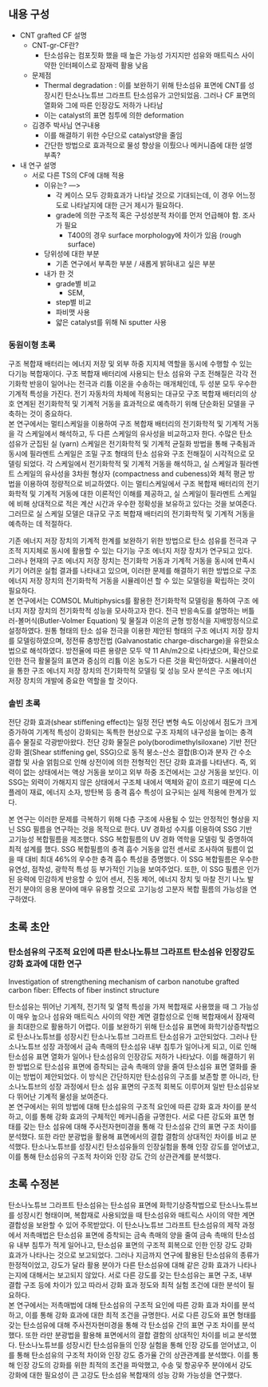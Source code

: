 ## 내용 구성

- CNT grafted CF 설명
    - CNT-gr-CF란?
        - 탄소섬유는 컴포짓화 했을 때 높은 가능성 가지지만 섬유와 매트릭스 사이 약한 인터페이스로 잠재력 활용 낮음
    - 문제점
        - Thermal degradation : 이를 보완하기 위해 탄소섬유 표면에 CNT를 성장시킨 탄소나노튜브 그라프트 탄소섬유가 고안되었음. 그러나 CF 표면의 열화와 그에 따른 인장강도 저하가 나타남
        - 이는 catalyst의 표면 침투에 의한 deformation
    - 김경주 박사님 연구내용
        - 이를 해결하기 위한 수단으로 catalyst양을 줄임
        - 간단한 방법으로 효과적으로 물성 향상을 이뤘으나 메커니즘에 대한 설명 부족?
- 내 연구 설명
    - 서로 다른 TS의 CF에 대해 적용
        - 이유는? —>
            - 각 케이스 모두 강화효과가 나타날 것으로 기대되는데, 이 경우 어느정도로 나타날지에 대한 근거 제시가 필요하다.
            - grade에 의한 구조적 혹은 구성성분적 차이를 먼저 언급해야 함. 조사가 필요
                - T400의 경우 surface morphology에 차이가 있음 (rough surface)
        - 당위성에 대한 부분
            - 기존 연구에서 부족한 부분 / 새롭게 밝혀내고 싶은 부분
        - 내가 한 것
            - grade별 비교
                - SEM,
            - step별 비교
            - 파비맷 사용
            - 얇은 catalyst를 위해 Ni sputter 사용

  

  

### 동원이형 초록

구조 복합재 배터리는 에너지 저장 및 외부 하중 지지체 역할을 동시에 수행할 수 있는 다기능 복합재이다. 구조 복합재 배터리에 사용되는 탄소 섬유와 구조 전해질은 각각 전기화학 반응이 일어나는 전극과 리튬 이온을 수송하는 매개체인데, 두 성분 모두 우수한 기계적 특성을 가진다. 전기 자동차의 차체에 적용되는 대규모 구조 복합재 배터리의 상호 연계된 전기화학적 및 기계적 거동을 효과적으로 예측하기 위해 단순화된 모델을 구축하는 것이 중요하다.  
본 연구에서는 멀티스케일을 이용하여 구조 복합재 배터리의 전기화학적 및 기계적 거동을 각 스케일에서 해석하고, 두 다른 스케일의 유사성을 비교하고자 한다. 수많은 탄소 섬유가 군집된 실 (yarn) 스케일은 전기화학적 및 기계적 균질화 방법을 통해 구축됨과 동시에 필라멘트 스케일은 조밀 구조 형태의 탄소 섬유와 구조 전해질이 시각적으로 모델링 되었다. 각 스케일에서 전기화학적 및 기계적 거동을 해석하고, 실 스케일과 필라멘트 스케일의 유사성을 3차원 형상자 (compactness and cubeness)와 체적 평균 방법을 이용하여 정량적으로 비교하였다. 이는 멀티스케일에서 구조 복합재 배터리의 전기화학적 및 기계적 거동에 대한 이론적인 이해를 제공하고, 실 스케일이 필라멘트 스케일에 비해 상대적으로 적은 계산 시간과 우수한 정확성을 보유하고 있다는 것을 보여준다. 그러므로 실 스케일 모델은 대규모 구조 복합재 배터리의 전기화학적 및 기계적 거동을 예측하는 데 적절하다.  

  

기존 에너지 저장 장치의 기계적 한계를 보완하기 위한 방법으로 탄소 섬유를 전극과 구조적 지지체로 동시에 활용할 수 있는 다기능 구조 에너지 저장 장치가 연구되고 있다. 그러나 현재의 구조 에너지 저장 장치는 전기화학 거동과 기계적 거동을 동시에 만족시키기 어려운 실험 결과를 나타내고 있으며, 이러한 문제를 해결하기 위한 방법으로 구조 에너지 저장 장치의 전기화학적 거동을 시뮬레이션 할 수 있는 모델링을 확립하는 것이 필요하다.  
본 연구에서는 COMSOL Multiphysics를 활용한 전기화학적 모델링을 통하여 구조 에너지 저장 장치의 전기화학적 성능을 모사하고자 한다. 전극 반응속도를 설명하는 버틀러-볼머식(Butler-Volmer Equation) 및 물질과 이온의 균형 방정식을 지배방정식으로 설정하였다. 원통 형태의 탄소 섬유 전극을 이용한 제안된 형태의 구조 에너지 저장 장치를 모델링하였으며, 정전류 충방전법 (Galvanostatic charge-discharge)을 유한요소법으로 해석하였다. 방전율에 따른 용량은 모두 약 11 Ah/m2으로 나타냈으며, 확산으로 인한 전극 활물질의 표면과 중심의 리튬 이온 농도가 다른 것을 확인하였다. 시뮬레이션을 통한 구조 에너지 저장 장치의 전기화학적 모델링 및 성능 모사 분석은 구조 에너지 저장 장치의 개발에 중요한 역할을 할 것이다.  

  

### 솔빈 초록

전단 강화 효과(shear stiffening effect)는 일정 전단 변형 속도 이상에서 점도가 크게 증가하여 기계적 특성이 강화되는 독특한 현상으로 구조 자체의 내구성을 높이는 충격 흡수 물질로 각광받아왔다. 전단 강화 물질은 poly(borodimethylsiloxane) 기반 전단 강화 겔(Shear stiffening gel, SSG)으로 동적 붕소-산소 결합(B:O)과 분자 간 수소 결합 및 사슬 얽힘으로 인해 상전이에 의한 전형적인 전단 강화 효과를 나타낸다. 즉, 외력이 없는 상태에서는 액상 거동을 보이고 외부 하중 조건에서는 고상 거동을 보인다. 이 SSG는 외력이 가해지지 않은 상태에서 구조체 내에서 액체와 같이 흐르기 때문에 디스플레이 재료, 에너지 소자, 방탄복 등 충격 흡수 특성이 요구되는 실제 적용에 한계가 있다.

본 연구는 이러한 문제를 극복하기 위해 다층 구조에 사용될 수 있는 안정적인 형상을 지닌 SSG 필름을 연구하는 것을 목적으로 한다. UV 경화성 수지를 이용하여 SSG 기반 고기능성 복합필름을 제조했다. SSG 복합필름의 UV 경화 역학을 모델링 및 증명하여 최적 설계를 했다. SSG 복합필름의 충격 흡수 거동을 압전 센서로 조사하여 필름이 없을 때 대비 최대 46%의 우수한 충격 흡수 특성을 증명했다. 이 SSG 복합필름은 우수한 유연성, 점착성, 광학적 특성 등 부가적인 기능을 보여주었다. 또한, 이 SSG 필름은 인가된 응력에 민감하게 반응할 수 있어 센서, 진동 제어, 에너지 장치 및 마찰 전기 나노 발전기 분야의 응용 분야에 매우 유용할 것으로 고기능성 고분자 복합 필름의 가능성을 연구하였다.

  

## 초록 초안

### 탄소섬유의 구조적 요인에 따른 탄소나노튜브 그라프트 탄소섬유 인장강도 강화 효과에 대한 연구

Investigation of strengthening mechanism of carbon nanotube grafted carbon fiber: Effects of fiber instinct structure

  

탄소섬유는 뛰어난 기계적, 전기적 및 열적 특성을 가져 복합재로 사용했을 때 그 가능성이 매우 높으나 섬유와 매트릭스 사이의 약한 계면 결합성으로 인해 복합재에서 잠재력을 최대한으로 활용하기 어렵다. 이를 보완하기 위해 탄소섬유 표면에 화학기상증착법으로 탄소나노튜브를 성장시킨 탄소나노튜브 그라프트 탄소섬유가 고안되었다. 그러나 탄소나노튜브 성장 과정에서 금속 촉매의 탄소섬유 내부 침투가 일어나게 되고, 이로 인해 탄소섬유 표면 열화가 일어나 탄소섬유의 인장강도 저하가 나타났다. 이를 해결하기 위한 방법으로 탄소섬유 표면에 증착되는 금속 촉매의 양을 줄여 탄소섬유 표면 열화를 줄이는 방법이 제안되었다. 이 방식은 간단하지만 탄소섬유의 구조를 보존할 뿐 아니라, 탄소나노튜브의 성장 과정에서 탄소 섬유 표면의 구조적 회복도 이루어져 일반 탄소섬유보다 뛰어난 기계적 물성을 보여준다.  
본 연구에서는 위의 방법에 대해 탄소섬유의 구조적 요인에 따른 강화 효과 차이를 분석하고, 이를 통해 강화 효과의 구체적인 메커니즘을 규명한다. 서로 다른 강도와 표면 형태를 갖는 탄소 섬유에 대해 주사전자현미경을 통해 각 탄소섬유 간의 표면 구조 차이를 분석했다. 또한 라만 분광법을 활용해 표면에서의 결합 결함의 상대적인 차이를 비교 분석했다. 탄소나노튜브를 성장시킨 탄소섬유들의 인장실험을 통해 인장 강도를 얻어냈고, 이를 통해 탄소섬유의 구조적 차이와 인장 강도 간의 상관관계를 분석했다.  

  

  

## 초록 수정본

탄소나노튜브 그라프트 탄소섬유는 탄소섬유 표면에 화학기상증착법으로 탄소나노튜브를 성장시킨 형태이며, 복합재로 사용되었을 때 탄소섬유와 매트릭스 사이의 약한 계면 결합성을 보완할 수 있어 주목받았다. 이 탄소나노튜브 그라프트 탄소섬유의 제작 과정에서 저촉매법은 탄소섬유 표면에 증착되는 금속 촉매의 양을 줄여 금속 촉매의 탄소섬유 내부 침투가 적게 일어나고, 탄소섬유 표면의 구조적 회복으로 인한 인장 강도 강화 효과가 나타나는 것으로 보고되었다. 그러나 지금까지 연구에 활용된 탄소섬유의 종류가 한정적이었고, 강도가 달라 활용 분야가 다른 탄소섬유에 대해 같은 강화 효과가 나타나는지에 대해서는 보고되지 않았다. 서로 다른 강도를 갖는 탄소섬유는 표면 구조, 내부 결합 구조 등에 차이가 있고 따라서 강화 효과 정도와 최적 실험 조건에 대한 분석이 필요하다.  
본 연구에서는 저촉매법에 대해 탄소섬유의 구조적 요인에 따른 강화 효과 차이를 분석하고, 이를 통해 강화 효과에 대한 최적 조건을 규명한다. 서로 다른 강도와 표면 형태를 갖는 탄소섬유에 대해 주사전자현미경을 통해 각 탄소섬유 간의 표면 구조 차이를 분석했다. 또한 라만 분광법을 활용해 표면에서의 결합 결함의 상대적인 차이를 비교 분석했다. 탄소나노튜브를 성장시킨 탄소섬유들의 인장 실험을 통해 인장 강도를 얻어냈고, 이를 통해 탄소섬유의 구조적 차이와 인장 강도 증가율 간의 상관관계를 분석했다. 이를 통해 인장 강도의 강화를 위한 최적의 조건을 파악했고, 수송 및 항공우주 분야에서 강도 강화에 대한 필요성이 큰 고강도 탄소섬유 복합재의 성능 강화 가능성을 연구했다.